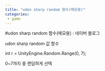 ```yaml
---
title: "udon sharp random 함수(메모용)"
categories:
 - game
---
```

#udon sharp random 함수(메모용) : 네이버 블로그








udon sharp random 값 함수

 int r = UnityEngine.Random.Range(0, 7);

0~7까지 중 랜덤하게 선택





 

